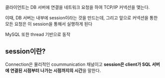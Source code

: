 클라이언트는 DB 서버에 연결을 네트워크 요청을 하여 TCP/IP 커넥션을 맺는다.

이때, DB 서버는 내부에 session이라는 것을 만드는데, 그리고 앞으로 커넥션을 통한 모든 요청은 이 session을 통해서 실행하게 된다

MySQL 또한 thread 기반으로 동작


## session이란?

Connection은 물리적인 coummunication 채널이고 **session은 client가 SQL 서버에 연결된 시점부터 나가는 시점까지의 시간**을 말한다.



